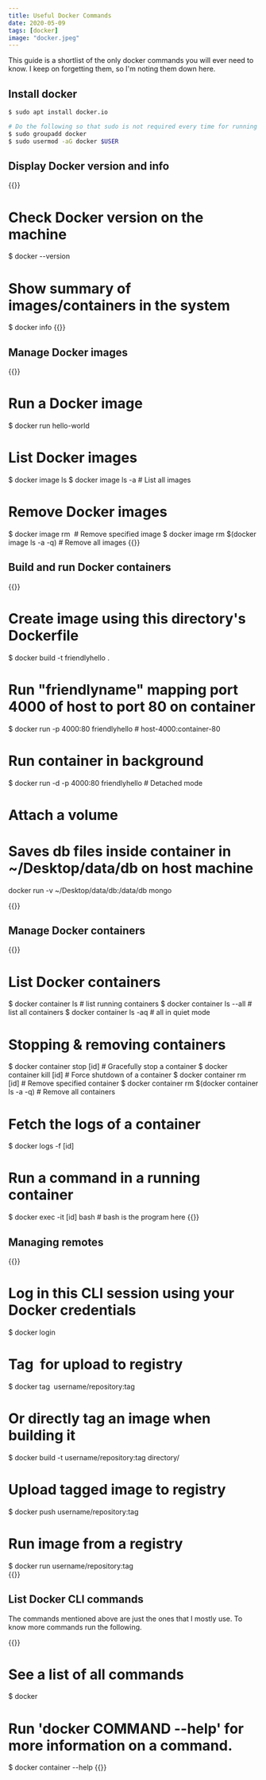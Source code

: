 ```yaml
---
title: Useful Docker Commands
date: 2020-05-09
tags: [docker]
image: "docker.jpeg"
---
```


This guide is a shortlist of the only docker commands you will ever need to know. I keep on forgetting them, so I'm noting them down here. <!--more-->

## Install docker
```bash
$ sudo apt install docker.io

# Do the following so that sudo is not required every time for running
$ sudo groupadd docker
$ sudo usermod -aG docker $USER
```

## Display Docker version and info
{{<highlight bash>}}
# Check Docker version on the machine
$ docker --version

# Show summary of images/containers in the system
$ docker info
{{</highlight>}}

<!------------------------------------>

## Manage Docker images

{{<highlight bash>}}
# Run a Docker image
$ docker run hello-world

# List Docker images
$ docker image ls
$ docker image ls -a  # List all images

# Remove Docker images
$ docker image rm <image id> # Remove specified image
$ docker image rm $(docker image ls -a -q) # Remove all images
{{</highlight>}}

<!------------------------------------>

## Build and run Docker containers

{{<highlight bash>}}
# Create image using this directory's Dockerfile
$ docker build -t friendlyhello .  

# Run "friendlyname" mapping port 4000 of host to port 80 on container
$ docker run -p 4000:80 friendlyhello       # host-4000:container-80

# Run container in background
$ docker run -d -p 4000:80 friendlyhello    # Detached mode

# Attach a volume
# Saves db files inside container in ~/Desktop/data/db on host machine
docker run -v ~/Desktop/data/db:/data/db  mongo 

{{</highlight >}}

<!------------------------------------>

## Manage Docker containers

{{<highlight bash>}}
# List Docker containers
$ docker container ls           # list running containers
$ docker container ls --all     # list all containers
$ docker container ls -aq       # all in quiet mode

# Stopping & removing containers
$ docker container stop [id]  # Gracefully stop a container
$ docker container kill [id]  # Force shutdown of a container
$ docker container rm [id]    # Remove specified container
$ docker container rm $(docker container ls -a -q)  # Remove all containers

# Fetch the logs of a container
$ docker logs -f [id]

# Run a command in a running container
$ docker exec -it [id] bash   # bash is the program here
{{</highlight>}}

<!------------------------------------>

## Managing remotes

{{<highlight bash>}}
# Log in this CLI session using your Docker credentials
$ docker login             

# Tag <image> for upload to registry
$ docker tag <image hash> username/repository:tag

# Or directly tag an image when building it
$ docker build -t username/repository:tag directory/

# Upload tagged image to registry
$ docker push username/repository:tag            

# Run image from a registry
$ docker run username/repository:tag                   
{{</highlight>}}

<!------------------------------------>

## List Docker CLI commands

The commands mentioned above are just the ones that I mostly use. To know more commands run the following.

{{<highlight bash>}}
# See a list of all commands
$ docker 

# Run 'docker COMMAND --help' for more information on a command.
$ docker container --help
{{</highlight>}}
